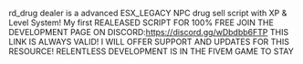 rd_drug dealer is a advanced ESX_LEGACY NPC drug sell script with XP & Level System! My first REALEASED SCRIPT FOR 100% FREE
JOIN THE DEVELOPMENT PAGE ON DISCORD:https://discord.gg/wDbdbb6FTP THIS LINK IS ALWAYS VALID! I WILL OFFER SUPPORT AND UPDATES FOR THIS RESOURCE!
RELENTLESS DEVELOPMENT IS IN THE FIVEM GAME TO STAY
